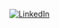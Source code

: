 <p align="center">
  <a href="https://www.linkedin.com/in/nathayoung"><img src="https://img.shields.io/badge/LinkedIn--_.svg?style=for-the-badge&logo=linkedin" alt="LinkedIn"></a>
